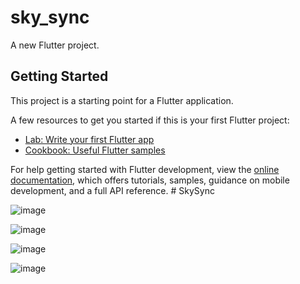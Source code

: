 # sky_sync

A new Flutter project.

## Getting Started

This project is a starting point for a Flutter application.

A few resources to get you started if this is your first Flutter project:

- [Lab: Write your first Flutter app](https://docs.flutter.dev/get-started/codelab)
- [Cookbook: Useful Flutter samples](https://docs.flutter.dev/cookbook)

For help getting started with Flutter development, view the
[online documentation](https://docs.flutter.dev/), which offers tutorials,
samples, guidance on mobile development, and a full API reference.
#   S k y S y n c 
 


![image](https://github.com/user-attachments/assets/823f3f6f-22b9-4676-b411-8051fdd54d87)

![image](https://github.com/user-attachments/assets/c6a1c4ee-0c1a-443f-b749-95f12ce15bd7)

![image](https://github.com/user-attachments/assets/9a6e28d5-6397-4bbc-9eae-e903a9653472)

![image](https://github.com/user-attachments/assets/cb51c33e-145e-4735-a25a-67dcea90146b)
